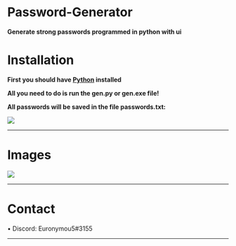 # Password-Generator
**Generate strong passwords programmed in python with ui**

# Installation

**First you should have [Python](https://www.python.org/downloads/) installed**

**All you need to do is run the gen.py or gen.exe file!**



**All passwords will be saved in the file passwords.txt:**


<img src="https://media.discordapp.net/attachments/995599976463859713/1033311487453823036/unknown.png?width=431&height=299">

---------------------------------------

# Images
<img src="https://media.discordapp.net/attachments/995599976463859713/1033309941911531520/unknown.png?width=273&height=307">

-------------------------

# Contact

• Discord: Euronymou5#3155

----------------------------------
